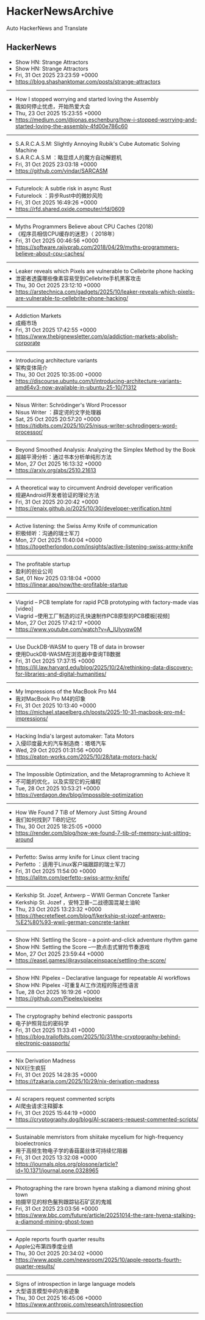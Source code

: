 # HackerNewsArchive
Auto HackerNews and Translate

## HackerNews
* Show HN: Strange Attractors
* Show HN: Strange Attractors
* Fri, 31 Oct 2025 23:23:59 +0000
* https://blog.shashanktomar.com/posts/strange-attractors
----
* How I stopped worrying and started loving the Assembly
* 我如何停止忧虑，开始热爱大会
* Thu, 23 Oct 2025 15:23:55 +0000
* https://medium.com/@jonas.eschenburg/how-i-stopped-worrying-and-started-loving-the-assembly-4fd00e786c60
----
* S.A.R.C.A.S.M: Slightly Annoying Rubik's Cube Automatic Solving Machine
* S.A.R.C.A.S.M ：略显烦人的魔方自动解题机
* Fri, 31 Oct 2025 23:03:18 +0000
* https://github.com/vindar/SARCASM
----
* Futurelock: A subtle risk in async Rust
* Futurelock ：异步Rust中的微妙风险
* Fri, 31 Oct 2025 16:49:26 +0000
* https://rfd.shared.oxide.computer/rfd/0609
----
* Myths Programmers Believe about CPU Caches (2018)
* 《程序员相信CPU缓存的迷思》（ 2018年）
* Fri, 31 Oct 2025 00:46:56 +0000
* https://software.rajivprab.com/2018/04/29/myths-programmers-believe-about-cpu-caches/
----
* Leaker reveals which Pixels are vulnerable to Cellebrite phone hacking
* 泄密者透露哪些像素容易受到Cellebrite手机黑客攻击
* Thu, 30 Oct 2025 23:12:10 +0000
* https://arstechnica.com/gadgets/2025/10/leaker-reveals-which-pixels-are-vulnerable-to-cellebrite-phone-hacking/
----
* Addiction Markets
* 成瘾市场
* Fri, 31 Oct 2025 17:42:55 +0000
* https://www.thebignewsletter.com/p/addiction-markets-abolish-corporate
----
* Introducing architecture variants
* 架构变体简介
* Thu, 30 Oct 2025 10:35:00 +0000
* https://discourse.ubuntu.com/t/introducing-architecture-variants-amd64v3-now-available-in-ubuntu-25-10/71312
----
* Nisus Writer: Schrödinger's Word Processor
* Nisus Writer ：薛定谔的文字处理器
* Sat, 25 Oct 2025 20:57:20 +0000
* https://tidbits.com/2025/10/25/nisus-writer-schrodingers-word-processor/
----
* Beyond Smoothed Analysis: Analyzing the Simplex Method by the Book
* 超越平滑分析：通过书本分析单纯形方法
* Mon, 27 Oct 2025 16:13:32 +0000
* https://arxiv.org/abs/2510.21613
----
* A theoretical way to circumvent Android developer verification
* 规避Android开发者验证的理论方法
* Fri, 31 Oct 2025 20:20:42 +0000
* https://enaix.github.io/2025/10/30/developer-verification.html
----
* Active listening: the Swiss Army Knife of communication
* 积极倾听：沟通的瑞士军刀
* Mon, 27 Oct 2025 11:40:04 +0000
* https://togetherlondon.com/insights/active-listening-swiss-army-knife
----
* The profitable startup
* 盈利的创业公司
* Sat, 01 Nov 2025 03:18:04 +0000
* https://linear.app/now/the-profitable-startup
----
* Viagrid – PCB template for rapid PCB prototyping with factory-made vias [video]
* Viagrid –使用工厂制造的过孔快速制作PCB原型的PCB模板[视频]
* Mon, 27 Oct 2025 17:42:17 +0000
* https://www.youtube.com/watch?v=A_IUIyyqw0M
----
* Use DuckDB-WASM to query TB of data in browser
* 使用DuckDB-WASM在浏览器中查询TB数据
* Fri, 31 Oct 2025 17:37:15 +0000
* https://lil.law.harvard.edu/blog/2025/10/24/rethinking-data-discovery-for-libraries-and-digital-humanities/
----
* My Impressions of the MacBook Pro M4
* 我对MacBook Pro M4的印象
* Fri, 31 Oct 2025 10:13:40 +0000
* https://michael.stapelberg.ch/posts/2025-10-31-macbook-pro-m4-impressions/
----
* Hacking India's largest automaker: Tata Motors
* 入侵印度最大的汽车制造商：塔塔汽车
* Wed, 29 Oct 2025 01:31:56 +0000
* https://eaton-works.com/2025/10/28/tata-motors-hack/
----
* The Impossible Optimization, and the Metaprogramming to Achieve It
* 不可能的优化，以及实现它的元编程
* Tue, 28 Oct 2025 10:53:21 +0000
* https://verdagon.dev/blog/impossible-optimization
----
* How We Found 7 TiB of Memory Just Sitting Around
* 我们如何找到7 TiB的记忆
* Thu, 30 Oct 2025 18:25:05 +0000
* https://render.com/blog/how-we-found-7-tib-of-memory-just-sitting-around
----
* Perfetto: Swiss army knife for Linux client tracing
* Perfetto ：适用于Linux客户端跟踪的瑞士军刀
* Fri, 31 Oct 2025 11:54:00 +0000
* https://lalitm.com/perfetto-swiss-army-knife/
----
* Kerkship St. Jozef, Antwerp – WWII German Concrete Tanker
* Kerkship St. Jozef ，安特卫普–二战德国混凝土油轮
* Thu, 23 Oct 2025 13:23:32 +0000
* https://thecretefleet.com/blog/f/kerkship-st-jozef-antwerp-%E2%80%93-wwii-german-concrete-tanker
----
* Show HN: Settling the Score – a point-and-click adventure rhythm game
* Show HN: Settling the Score –一款点击式冒险节奏游戏
* Mon, 27 Oct 2025 23:59:44 +0000
* https://easel.games/@raysplaceinspace/settling-the-score/
----
* Show HN: Pipelex – Declarative language for repeatable AI workflows
* Show HN: Pipelex -可重复AI工作流程的陈述性语言
* Tue, 28 Oct 2025 16:19:26 +0000
* https://github.com/Pipelex/pipelex
----
* The cryptography behind electronic passports
* 电子护照背后的密码学
* Fri, 31 Oct 2025 11:33:41 +0000
* https://blog.trailofbits.com/2025/10/31/the-cryptography-behind-electronic-passports/
----
* Nix Derivation Madness
* NIX衍生疯狂
* Fri, 31 Oct 2025 14:28:35 +0000
* https://fzakaria.com/2025/10/29/nix-derivation-madness
----
* AI scrapers request commented scripts
* AI爬虫请求注释脚本
* Fri, 31 Oct 2025 15:44:19 +0000
* https://cryptography.dog/blog/AI-scrapers-request-commented-scripts/
----
* Sustainable memristors from shiitake mycelium for high-frequency bioelectronics
* 用于高频生物电子学的香菇菌丝体可持续忆阻器
* Fri, 31 Oct 2025 13:32:08 +0000
* https://journals.plos.org/plosone/article?id=10.1371/journal.pone.0328965
----
* Photographing the rare brown hyena stalking a diamond mining ghost town
* 拍摄罕见的棕色鬣狗跟踪钻石矿区的鬼城
* Fri, 31 Oct 2025 23:03:56 +0000
* https://www.bbc.com/future/article/20251014-the-rare-hyena-stalking-a-diamond-mining-ghost-town
----
* Apple reports fourth quarter results
* Apple公布第四季度业绩
* Thu, 30 Oct 2025 20:34:02 +0000
* https://www.apple.com/newsroom/2025/10/apple-reports-fourth-quarter-results/
----
* Signs of introspection in large language models
* 大型语言模型中的内省迹象
* Thu, 30 Oct 2025 16:45:06 +0000
* https://www.anthropic.com/research/introspection
----


